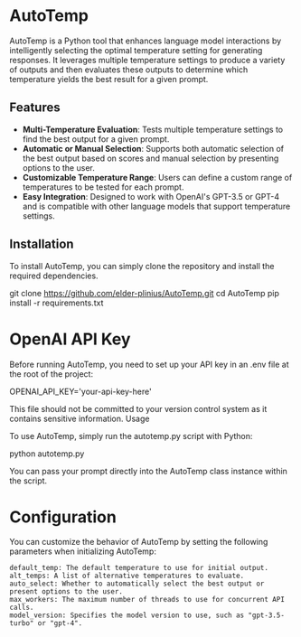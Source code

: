 # AutoTemp

AutoTemp is a Python tool that enhances language model interactions by intelligently selecting the optimal temperature setting for generating responses. It leverages multiple temperature settings to produce a variety of outputs and then evaluates these outputs to determine which temperature yields the best result for a given prompt.

## Features

- **Multi-Temperature Evaluation**: Tests multiple temperature settings to find the best output for a given prompt.
- **Automatic or Manual Selection**: Supports both automatic selection of the best output based on scores and manual selection by presenting options to the user.
- **Customizable Temperature Range**: Users can define a custom range of temperatures to be tested for each prompt.
- **Easy Integration**: Designed to work with OpenAI's GPT-3.5 or GPT-4 and is compatible with other language models that support temperature settings.

## Installation

To install AutoTemp, you can simply clone the repository and install the required dependencies.


git clone https://github.com/elder-plinius/AutoTemp.git
cd AutoTemp
pip install -r requirements.txt

# OpenAI API Key

Before running AutoTemp, you need to set up your API key in an .env file at the root of the project:

OPENAI_API_KEY='your-api-key-here'

This file should not be committed to your version control system as it contains sensitive information.
Usage

To use AutoTemp, simply run the autotemp.py script with Python:

python autotemp.py


You can pass your prompt directly into the AutoTemp class instance within the script.


# Configuration

You can customize the behavior of AutoTemp by setting the following parameters when initializing AutoTemp:

    default_temp: The default temperature to use for initial output.
    alt_temps: A list of alternative temperatures to evaluate.
    auto_select: Whether to automatically select the best output or present options to the user.
    max_workers: The maximum number of threads to use for concurrent API calls.
    model_version: Specifies the model version to use, such as "gpt-3.5-turbo" or "gpt-4".
